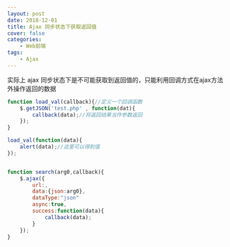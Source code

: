 ```yaml
---
layout: post
date: 2018-12-01
title: Ajax 同步状态下获取返回值
cover: false
categories:	
	- Web前端
tags:
	- Ajax
---
```


实际上 ajax 同步状态下是不可能获取到返回值的，只能利用回调方式在ajax方法外操作返回的数据 

<!-- more -->
```js
function load_val(callback){//定义一个回调函数
    $.getJSON('test.php' , function(dat){
        callback(data);//将返回结果当作参数返回
    });
}

load_val(function(data){
    alert(data);//这里可以得到值
});


function search(arg0,callback){
	$.ajax({
		url:,
		data:{json:arg0},
		dataType:"json"
		async:true,
		success:function(data){
			callback(data);
		}
	});
}
```